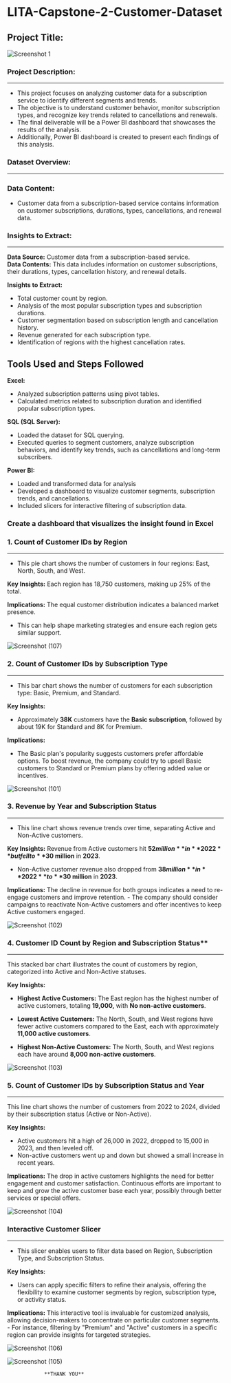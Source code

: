 # LITA-Capstone-2-Customer-Dataset

## Project Title:

![Screenshot 1](https://github.com/user-attachments/assets/ab20bc88-c6e6-480e-9399-b394c00d9e56)

### Project Description:
----
- This project focuses on analyzing customer data for a subscription service to identify different segments and trends. 
- The objective is to understand customer behavior, monitor subscription types, and recognize key trends related to cancellations and renewals. 
- The final deliverable will be a Power BI dashboard that showcases the results of the analysis.
- Additionally, Power BI dashboard is created to present each  findings of this analysis.

### Dataset Overview:
-----
### Data Content:
- Customer data from a subscription-based service contains information on customer subscriptions, durations, types, cancellations, and renewal data.

### Insights to Extract:
----
**Data Source:** Customer data from a subscription-based service.  
**Data Contents:** This data includes information on customer subscriptions, their durations, types, cancellation history, and renewal details.  

**Insights to Extract:**  
- Total customer count by region.
- Analysis of the most popular subscription types and subscription durations.  
- Customer segmentation based on subscription length and cancellation history.  
- Revenue generated for each subscription type.  
- Identification of regions with the highest cancellation rates.  

**Tools Used and Steps Followed**
----
**Excel:**
- Analyzed subscription patterns using pivot tables.
- Calculated metrics related to subscription duration and identified popular subscription types.

**SQL (SQL Server):**
- Loaded the dataset for SQL querying.
- Executed queries to segment customers, analyze subscription behaviors, and identify key trends, such as cancellations and long-term subscribers.

**Power BI:**
- Loaded and transformed data for analysis
- Developed a dashboard to visualize customer segments, subscription trends, and cancellations.
- Included slicers for interactive filtering of subscription data.

### Create a dashboard that visualizes the insight found in Excel

### 1. Count of Customer IDs by Region
----
- This pie chart shows the number of customers in four regions: East, North, South, and West.  

**Key Insights:** Each region has 18,750 customers, making up 25% of the total.  

**Implications:** The equal customer distribution indicates a balanced market presence. 
- This can help shape marketing strategies and ensure each region gets similar support.

![Screenshot (107)](https://github.com/user-attachments/assets/f7383965-d896-42c6-91cc-9b68327609bf)


### 2. Count of Customer IDs by Subscription Type 
----
- This bar chart shows the number of customers for each subscription type: Basic, Premium, and Standard.  

**Key Insights:**  
- Approximately **38K** customers have the **Basic subscription**, followed by about 19K for Standard and 8K for Premium.  

**Implications:**  
- The Basic plan's popularity suggests customers prefer affordable options. To boost revenue, the company could try to upsell Basic customers to Standard or Premium plans by offering added value or incentives.

![Screenshot (101)](https://github.com/user-attachments/assets/63c4e9f2-4184-4395-935b-b362f06f2fa1)


### 3. Revenue by Year and Subscription Status
----
- This line chart shows revenue trends over time, separating Active and Non-Active customers.  

**Key Insights:** Revenue from Active customers hit **$52 million** in **2022** but fell to **$30 million** in **2023**. 
- Non-Active customer revenue also dropped from **$38 million** in **2022** to **$30 million** in **2023**.  

**Implications:** The decline in revenue for both groups indicates a need to re-engage customers and improve retention. - The company should consider campaigns to reactivate Non-Active customers and offer incentives to keep Active customers engaged.

![Screenshot (102)](https://github.com/user-attachments/assets/eeeb62af-5af0-4c19-a8df-37a5ad720d8b)


### 4. Customer ID Count by Region and Subscription Status**
----
This stacked bar chart illustrates the count of customers by region, categorized into Active and Non-Active statuses.

**Key Insights:**
- **Highest Active Customers:** The East region has the highest number of active customers, totaling **19,000,** with **No non-active customers**.

- **Lowest Active Customers:** The North, South, and West regions have fewer active customers compared to the East, each with approximately **11,000 active customers**.

- **Highest Non-Active Customers:** The North, South, and West regions each have around **8,000 non-active customers**.

![Screenshot (103)](https://github.com/user-attachments/assets/eb292f3f-0aa5-4fe8-b429-5378e898598e)



### 5. Count of Customer IDs by Subscription Status and Year
----
This line chart shows the number of customers from 2022 to 2024, divided by their subscription status (Active or Non-Active).

**Key Insights:** 
- Active customers hit a high of 26,000 in 2022, dropped to 15,000 in 2023, and then leveled off.
- Non-active customers went up and down but showed a small increase in recent years.

**Implications:** The drop in active customers highlights the need for better engagement and customer satisfaction. Continuous efforts are important to keep and grow the active customer base each year, possibly through better services or special offers.

![Screenshot (104)](https://github.com/user-attachments/assets/335c3279-fa90-4c47-98d0-7220dd289a6b)



### Interactive Customer Slicer
---
- This slicer enables users to filter data based on Region, Subscription Type, and Subscription Status.

**Key Insights:**
- Users can apply specific filters to refine their analysis, offering the flexibility to examine customer segments by region, subscription type, or activity status.

**Implications:** This interactive tool is invaluable for customized analysis, allowing decision-makers to concentrate on particular customer segments. - For instance, filtering by "Premium" and "Active" customers in a specific region can provide insights for targeted strategies.


![Screenshot (106)](https://github.com/user-attachments/assets/c34941d7-5769-4ce7-a8c2-546c6c409cf0)


![Screenshot (105)](https://github.com/user-attachments/assets/77816c69-ff8a-4b25-819b-660ac9882b58)



                **THANK YOU**










